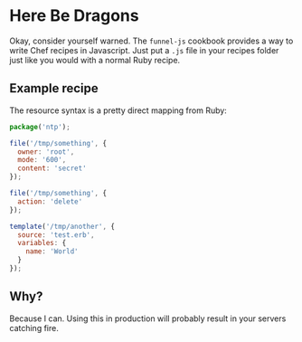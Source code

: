 # Here Be Dragons

Okay, consider yourself warned. The ``funnel-js`` cookbook provides a way to
write Chef recipes in Javascript. Just put a ``.js`` file in your recipes folder
just like you would with a normal Ruby recipe.

## Example recipe

The resource syntax is a pretty direct mapping from Ruby:

```javascript
package('ntp');

file('/tmp/something', {
  owner: 'root',
  mode: '600',
  content: 'secret'
});

file('/tmp/something', {
  action: 'delete'
});

template('/tmp/another', {
  source: 'test.erb',
  variables: {
    name: 'World'
  }
});
```

## Why?

Because I can. Using this in production will probably result in your servers
catching fire.
